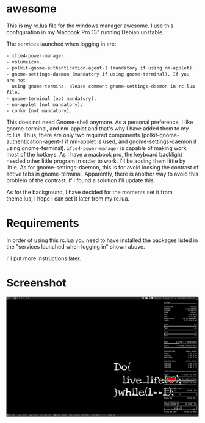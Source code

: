 awesome
=======

This is my rc.lua file for the windows manager awesome. I use this
configuration in my Macbook Pro 13" running Debian unstable.

The services launched when logging in are:

    - xfce4-power-manager.
    - volumeicon.
    - polkit-gnome-authentication-agent-1 (mandatory if using nm-applet).
    - gnome-settings-daemon (mandatory if using gnome-terminal). If you are not
      using gnome-termina, please comment gnome-settings-daemon in rc.lua file.
    - gnome-terminal (not mandatory).
    - nm-applet (not mandatory).
    - conky (not mandatory).

This does not need Gnome-shell anymore. As a personal preference, I like
gnome-terminal, and nm-applet and that's why I have added them to my rc.lua.
Thus, there are only two required components
(polkit-gnome-authentication-agent-1 if nm-applet is used, and
gnome-settings-daemon if using gnome-terminal).  `xfce4-power-manager` is
capable of making work most of the hotkeys. As I have a macbook pro, the
keyboard backlight needed other little program in order to work. I'll be adding
them little by little. As for gnome-settings-daemon, this is for avoid loosing
the contrast of active tabs in gnome-terminal. Apparently, there is another way
to avoid this problem of the contrast. If I found a solution I'll update this.

As for the background, I have decided for the moments set it from theme.lua,
I hope I can set it later from my rc.lua.

Requirements
============

In order of using this rc.lua you need to have installed the packages listed in
the "services launched when logging in" shown above.

I'll put more instructions later.

Screenshot
==========

![Alt text](screenshots/Screenshot.png?raw=true)
